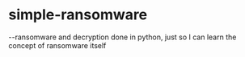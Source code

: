 ﻿# simple-ransomware


--ransomware and decryption done in python, just so I can learn the concept of ransomware itself
